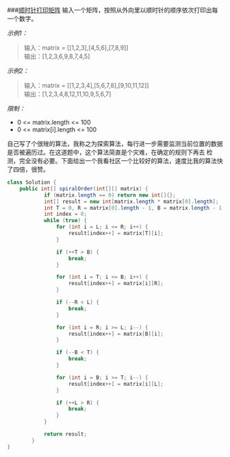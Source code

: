 ###[顺时针打印矩阵](../../src/main/java/club/justwrite/java/algorithm/LeetCode0029.java)
输入一个矩阵，按照从外向里以顺时针的顺序依次打印出每一个数字。

*示例1：*
> 输入：matrix = [[1,2,3],[4,5,6],[7,8,9]]\
> 输出：[1,2,3,6,9,8,7,4,5]

*示例2：*
>输入：matrix = [[1,2,3,4],[5,6,7,8],[9,10,11,12]]\
>输出：[1,2,3,4,8,12,11,10,9,5,6,7]

*限制：*
* 0 <= matrix.length <= 100
* 0 <= matrix[i].length <= 100

自己写了个很矬的算法，我称之为探索算法，每行进一步需要监测当前位置的数据是否被遍历过。在这道题中，这个算法简直是个灾难，在确定的规则下再去
检测，完全没有必要。下面给出一个我看社区一个比较好的算法，速度比我的算法快了四倍，很赞。
```java
class Solution {
    public int[] spiralOrder(int[][] matrix) {
            if (matrix.length == 0) return new int[]{};
            int[] result = new int[matrix.length * matrix[0].length];
            int T = 0, R = matrix[0].length - 1, B = matrix.length - 1, L = 0;
            int index = 0;
            while (true) {
                for (int i = L; i <= R; i++) {
                    result[index++] = matrix[T][i];
                }

                if (++T > B) {
                    break;
                }

                for (int i = T; i <= B; i++) {
                    result[index++] = matrix[i][R];
                }

                if (--R < L) {
                    break;
                }

                for (int i = R; i >= L; i--) {
                    result[index++] = matrix[B][i];
                }

                if (--B < T) {
                    break;
                }

                for (int i = B; i >= T; i--) {
                    result[index++] = matrix[i][L];
                }

                if (++L > R) {
                    break;
                }
            }

            return result;
        }
}
```